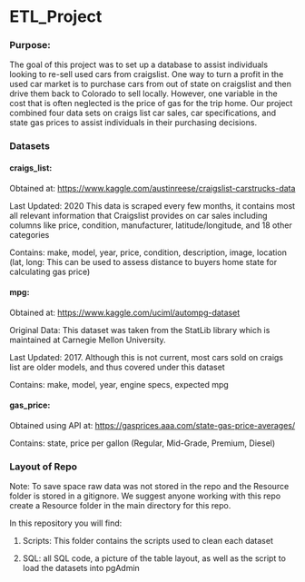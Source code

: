 # ETL_Project

### Purpose:
The goal of this project was to set up a database to assist individuals looking to re-sell used cars from craigslist. One way to turn a profit in the used car market is to purchase cars from out of state on craigslist and then drive them back to Colorado to sell locally. However, one variable in the cost that is often neglected is the price of gas for the trip home. Our project combined four data sets on craigs list car sales, car specifications, and state gas prices to assist individuals in their purchasing decisions. 

### Datasets

#### craigs_list:
Obtained at: https://www.kaggle.com/austinreese/craigslist-carstrucks-data

Last Updated: 2020 This data is scraped every few months, it contains most all relevant information that Craigslist provides on car sales including columns like price, condition, manufacturer, latitude/longitude, and 18 other categories

Contains: make, model, year, price, condition, description, image, location (lat, long: This can be used to assess distance to buyers home state for calculating gas price)

#### mpg:
Obtained at: https://www.kaggle.com/uciml/autompg-dataset

Original Data: This dataset was taken from the StatLib library which is
maintained at Carnegie Mellon University.

Last Updated: 2017. Although this is not current, most cars sold on craigs list are older models, and thus covered under this dataset

Contains: make, model, year, engine specs, expected mpg

#### gas_price:
Obtained using API at: https://gasprices.aaa.com/state-gas-price-averages/

Contains: state, price per gallon (Regular, Mid-Grade, Premium, Diesel)


### Layout of Repo

Note: To save space raw data was not stored in the repo and the Resource folder is stored in a gitignore. We suggest anyone working with this repo create a Resource folder in the main directory for this repo. 

In this repository you will find:

1) Scripts: This folder contains the scripts used to clean each dataset

2) SQL: all SQL code, a picture of the table layout, as well as the script to load the datasets into pgAdmin

